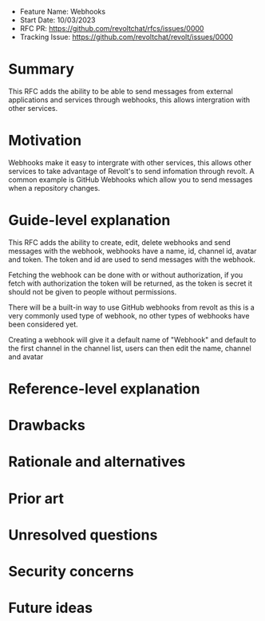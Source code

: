 - Feature Name: Webhooks
- Start Date: 10/03/2023
- RFC PR: https://github.com/revoltchat/rfcs/issues/0000
- Tracking Issue: https://github.com/revoltchat/revolt/issues/0000

# Summary

This RFC adds the ability to be able to send messages from external applications and
services through webhooks, this allows intergration with other services.

# Motivation

Webhooks make it easy to intergrate with other services, this allows other services
to take advantage of Revolt's to send infomation through revolt. A common example is
GitHub Webhooks which allow you to send messages when a repository changes.

# Guide-level explanation

<!--
Explain the propsal as if its already in revolt and you where teaching it to new users.
- Introduce new concepts
- Explain the feature with exampls
- What this fixes or adds and what users should think of the feature
- Discuss how this impacts using revolt, does it make it harder or easier to use.

For internal oriented RFCs such as internal code changes, this should largely talk about
how contributors should think about the change. and give examples on the impacts. -->

This RFC adds the ability to create, edit, delete webhooks and send messages with the
webhook, webhooks have a name, id, channel id, avatar and token. The token and id are used to send
messages with the webhook.

Fetching the webhook can be done with or without authorization, if you fetch with
authorization the token will be returned, as the token is secret it should not be
given to people without permissions.

There will be a built-in way to use GitHub webhooks from revolt as this is a very
commonly used type of webhook, no other types of webhooks have been considered yet.

Creating a webhook will give it a default name of "Webhook" and default to the first channel in the channel list, users can then edit the name, channel and avatar

# Reference-level explanation

<!-- This is the technical section of the RFC, it should go over in detail:
- Its interaction with other features
- How this will be implemented
- Corner or edge cases

This section should reference the examples in the previous section and disect them in
more detail. -->

# Drawbacks

<!-- Why should this not be added. -->

# Rationale and alternatives

<!-- - Why is this design the best
- Are there alternative ways to solve this
- Could this be done with existing features or existing solutions -->

# Prior art

<!-- This should include both good and bad outlooks on the the proposal, this could include
how other platforms, software and hardware solve similar issues if relevent or how any
existing proposals have tried to solve the same problem. -->

# Unresolved questions

<!-- - Are there any parts which are not yet designed or you believe need further discussion
- Do you expect any part of this proposal to change and you wish to draw attention to
- Are there any related issues which you belive are out of the scope of this RFC that
  could be addressed in a seperate RFC? -->

# Security concerns

<!-- How does this RFC impact security, this section might not always be applicable and if you
believe it is not please write in this section why you believe that. -->

# Future ideas

<!--
Are there any features or changes that this proposal could enable, or how this proposal
impacts the future of Revolt. -->
